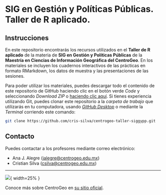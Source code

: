 # SIG en Gestión y Políticas Públicas. Taller de R aplicado.

## Instrucciones

En este repositorio encontrarás los recursos utilizados en el **Taller de R aplicado** de la materia de **SIG en Gestión y Políticas Públicas** de la **Maestría en Ciencias de Información Geográfica del CentroGeo**. En los materiales se incluyen los cuadernos interactivos de las prácticas en formato RMarkdown, los datos de muestra y las presentaciones de las sesiones.

Para poder utilizar los materiales, puedes descargar todo el contenido de este repositorio de GitHub haciendo clic en el botón verde *Code* y seleccionando *Download ZIP* o [haciendo clic aquí](https://github.com/cris-silva/centrogeo-taller-siggypp/archive/refs/heads/main.zip). Si tienes experiencia utilizando Git, puedes clonar este repositorio a la *carpeta de trabajo* que utilizarás en tu computadora, usando *[GitHub Desktop](https://desktop.github.com)* o mediante la *Terminal* corriendo este comando:

``` bash
git clone https://github.com/cris-silva/centrogeo-taller-siggypp.git
```

## Contacto

Puedes contactar a los profesores mediante correo electrónico:

* Ana J. Alegre ([jalegre@centrogeo.edu.mx](mailto:jalegre@centrogeo.edu.mx))
* Cristian Silva ([csilva@centrogeo.edu.mx](mailto:csilva@centrogeo.edu.mx))

---

![](https://www.centrogeo.org.mx/templates/ja_resume/images/logo_centrogeo_wide.svg){ width=25% }

Conoce más sobre CentroGeo en [su sitio oficial](https://www.centrogeo.org.mx).
